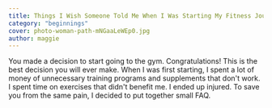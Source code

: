 ```yaml
---
title: Things I Wish Someone Told Me When I Was Starting My Fitness Journey
category: "beginnings"
cover: photo-woman-path-mNGaaLeWEp0.jpg
author: maggie
---
```


You made a decision to start going to the gym. Congratulations! This is the best decision you will ever make. When I was first starting,
I spent a lot of money of unnecessary training programs and supplements that don't work. I spent time on exercises that didn't benefit me. I ended up injured.
To save you from the same pain, I decided to put together small FAQ.
